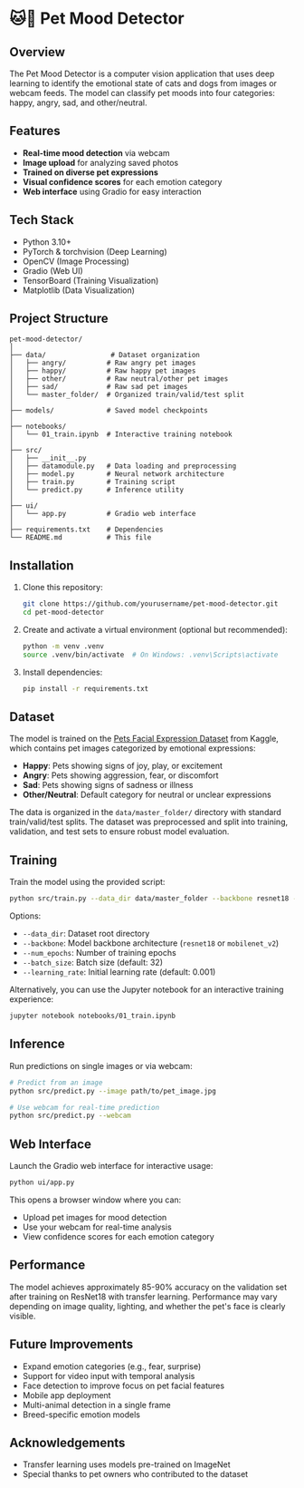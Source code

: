 # 🐱🐶 Pet Mood Detector

## Overview

The Pet Mood Detector is a computer vision application that uses deep learning to identify the emotional state of cats and dogs from images or webcam feeds. The model can classify pet moods into four categories: happy, angry, sad, and other/neutral.

## Features

- **Real-time mood detection** via webcam
- **Image upload** for analyzing saved photos
- **Trained on diverse pet expressions**
- **Visual confidence scores** for each emotion category
- **Web interface** using Gradio for easy interaction

## Tech Stack

- Python 3.10+
- PyTorch & torchvision (Deep Learning)
- OpenCV (Image Processing)
- Gradio (Web UI)
- TensorBoard (Training Visualization)
- Matplotlib (Data Visualization)

## Project Structure

```
pet-mood-detector/
│
├── data/                # Dataset organization
│   ├── angry/          # Raw angry pet images
│   ├── happy/          # Raw happy pet images
│   ├── other/          # Raw neutral/other pet images
│   ├── sad/            # Raw sad pet images
│   └── master_folder/  # Organized train/valid/test split
│
├── models/             # Saved model checkpoints
│
├── notebooks/
│   └── 01_train.ipynb  # Interactive training notebook
│
├── src/
│   ├── __init__.py
│   ├── datamodule.py   # Data loading and preprocessing
│   ├── model.py        # Neural network architecture
│   ├── train.py        # Training script
│   └── predict.py      # Inference utility
│
├── ui/
│   └── app.py          # Gradio web interface
│
├── requirements.txt    # Dependencies
└── README.md           # This file
```

## Installation

1. Clone this repository:

   ```bash
   git clone https://github.com/yourusername/pet-mood-detector.git
   cd pet-mood-detector
   ```

2. Create and activate a virtual environment (optional but recommended):

   ```bash
   python -m venv .venv
   source .venv/bin/activate  # On Windows: .venv\Scripts\activate
   ```

3. Install dependencies:
   ```bash
   pip install -r requirements.txt
   ```

## Dataset

The model is trained on the [Pets Facial Expression Dataset](https://www.kaggle.com/datasets/anshtanwar/pets-facial-expression-dataset) from Kaggle, which contains pet images categorized by emotional expressions:

- **Happy**: Pets showing signs of joy, play, or excitement
- **Angry**: Pets showing aggression, fear, or discomfort
- **Sad**: Pets showing signs of sadness or illness
- **Other/Neutral**: Default category for neutral or unclear expressions

The data is organized in the `data/master_folder/` directory with standard train/valid/test splits. The dataset was preprocessed and split into training, validation, and test sets to ensure robust model evaluation.

## Training

Train the model using the provided script:

```bash
python src/train.py --data_dir data/master_folder --backbone resnet18 --num_epochs 15
```

Options:

- `--data_dir`: Dataset root directory
- `--backbone`: Model backbone architecture (`resnet18` or `mobilenet_v2`)
- `--num_epochs`: Number of training epochs
- `--batch_size`: Batch size (default: 32)
- `--learning_rate`: Initial learning rate (default: 0.001)

Alternatively, you can use the Jupyter notebook for an interactive training experience:

```bash
jupyter notebook notebooks/01_train.ipynb
```

## Inference

Run predictions on single images or via webcam:

```bash
# Predict from an image
python src/predict.py --image path/to/pet_image.jpg

# Use webcam for real-time prediction
python src/predict.py --webcam
```

## Web Interface

Launch the Gradio web interface for interactive usage:

```bash
python ui/app.py
```

This opens a browser window where you can:

- Upload pet images for mood detection
- Use your webcam for real-time analysis
- View confidence scores for each emotion category

## Performance

The model achieves approximately 85-90% accuracy on the validation set after training on ResNet18 with transfer learning. Performance may vary depending on image quality, lighting, and whether the pet's face is clearly visible.

## Future Improvements

- Expand emotion categories (e.g., fear, surprise)
- Support for video input with temporal analysis
- Face detection to improve focus on pet facial features
- Mobile app deployment
- Multi-animal detection in a single frame
- Breed-specific emotion models

## Acknowledgements

- Transfer learning uses models pre-trained on ImageNet
- Special thanks to pet owners who contributed to the dataset
